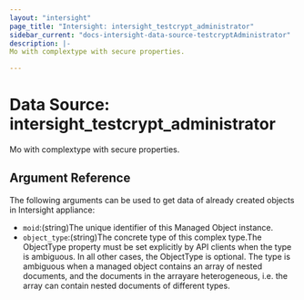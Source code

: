 ```yaml
---
layout: "intersight"
page_title: "Intersight: intersight_testcrypt_administrator"
sidebar_current: "docs-intersight-data-source-testcryptAdministrator"
description: |-
Mo with complextype with secure properties.

---
```


# Data Source: intersight_testcrypt_administrator
Mo with complextype with secure properties.

## Argument Reference
The following arguments can be used to get data of already created objects in Intersight appliance:
* `moid`:(string)The unique identifier of this Managed Object instance.
* `object_type`:(string)The concrete type of this complex type.The ObjectType property must be set explicitly by API clients when the type is ambiguous. In all other cases, the ObjectType is optional. The type is ambiguous when a managed object contains an array of nested documents, and the documents in the arrayare heterogeneous, i.e. the array can contain nested documents of different types.

